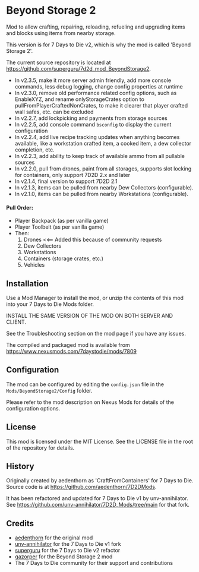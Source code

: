 # Beyond Storage 2

Mod to allow crafting, repairing, reloading, refueling and upgrading items and blocks using items from nearby storage.  

This version is for 7 Days to Die v2, which is why the mod is called 'Beyond Storage 2'.

The current source repository is located at https://github.com/superguru/7d2d_mod_BeyondStorage2.

* In v2.3.5, make it more server admin friendly, add more console commands, less debug logging, change config properties at runtime
* In v2.3.0, remove old performance related config options, such as EnableXYZ, and rename onlyStorageCrates option to pullFromPlayerCraftedNonCrates, to make it clearer that player crafted wall safes, etc. can be excluded
* In v2.2.7, add lockpicking and payments from storage sources
* In v2.2.5, add console command `bsconfig` to display the current configuration
* In v2.2.4, add live recipe tracking updates when anything becomes available, like a workstation crafted item, a cooked item, a dew collector completion, etc.
* In v2.2.3, add ability to keep track of available ammo from all pullable sources
* In v2.2.0, pull from drones, paint from all storages, supports slot locking for containers, only support 7D2D 2.x and later
* In v2.1.4, final version to support 7D2D 2.1
* In v2.1.3, items can be pulled from nearby Dew Collectors (configurable).
* In v2.1.0, items can be pulled from nearby Workstations (configurable).

#### Pull Order:
  - Player Backpack (as per vanilla game)
  - Player Toolbelt (as per vanilla game)
  - Then:
    1. Drones <<== Added this because of community requests
    2. Dew Collectors
    3. Workstations
    4. Containers (storage crates, etc.)
    5. Vehicles

## Installation

Use a Mod Manager to install the mod, or unzip the contents of this mod into your 7 Days to Die Mods folder.

INSTALL THE SAME VERSION OF THE MOD ON BOTH SERVER AND CLIENT.

See the Troubleshooting section on the mod page if you have any issues.

The compiled and packaged mod is available from https://www.nexusmods.com/7daystodie/mods/7809

## Configuration

The mod can be configured by editing the `config.json` file in the `Mods/BeyondStorage2/Config` folder.

Please refer to the mod description on Nexus Mods for details of the configuration options.

## License
This mod is licensed under the MIT License. See the LICENSE file in the root of the repository for details.

## History

Originally created by aedenthorn as 'CraftFromContainers' for 7 Days to Die. Source code is at https://github.com/aedenthorn/7D2DMods.

It has been refactored and updated for 7 Days to Die v1 by unv-annihilator. See https://github.com/unv-annihilator/7D2D_Mods/tree/main for that fork.


## Credits
- [aedenthorn](https://github.com/aedenthorn) for the original mod
- [unv-annihilator](https://github.com/unv-annihilator) for the 7 Days to Die v1 fork
- [superguru](https://github.com/superguru) for the 7 Days to Die v2 refactor
- [gazorper](https://next.nexusmods.com/profile/gazorper/mods) for the Beyond Storage 2 mod
- The 7 Days to Die community for their support and contributions



